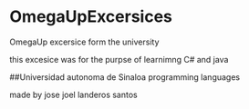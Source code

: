 # OmegaUpExcersices
OmegaUp excersice form the university 

this excesice was for the purpse of learnimng C# and java 

##Universidad autonoma de Sinaloa
programming languages 

made by jose joel landeros santos 

